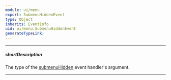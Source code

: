 ```yaml
---
module: ui/menu
export: SubmenuHiddenEvent
type: Object
inherits: EventInfo
uid: ui/menu:SubmenuHiddenEvent
generateTypeLink: 
---
```

---
##### shortDescription
The type of the [submenuHidden]({basewidgetpath}/Events/#submenuHidden) event handler's argument.

---
<!-- Description goes here -->